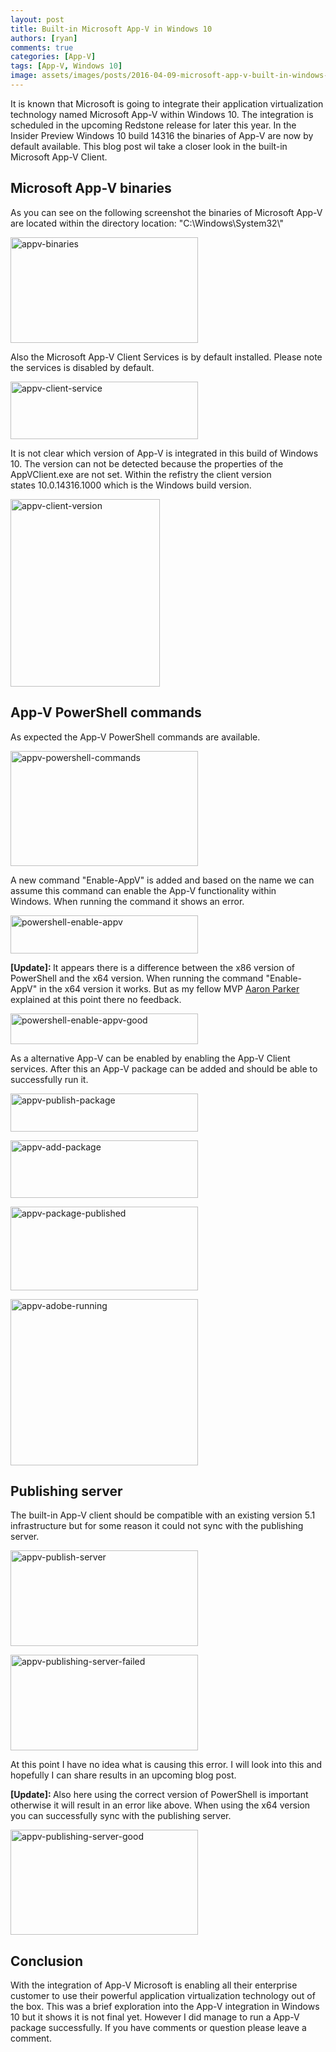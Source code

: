 ```yaml
---
layout: post
title: Built-in Microsoft App-V in Windows 10
authors: [ryan]
comments: true
categories: [App-V]
tags: [App-V, Windows 10]
image: assets/images/posts/2016-04-09-microsoft-app-v-built-in-windows-10/built-in-microsoft-app-v-in-windows-10-feature-image.png
---
```

It is known that Microsoft is going to integrate their application virtualization technology named Microsoft App-V within Windows 10. The integration is scheduled in the upcoming Redstone release for later this year. In the Insider Preview Windows 10 build 14316 the binaries of App-V are now by default available. This blog post wil take a closer look in the built-in Microsoft App-V Client.

<h2>Microsoft App-V binaries</h2>
As you can see on the following screenshot the binaries of Microsoft App-V are located within the directory location: "C:\Windows\System32\"

<a href="{{site.baseurl}}/assets/images/posts/2016-04-09-microsoft-app-v-built-in-windows-10/appv-binaries.png" rel="attachment wp-att-3588"><img class="alignnone size-medium wp-image-3588" src="{{site.baseurl}}/assets/images/posts/2016-04-09-microsoft-app-v-built-in-windows-10/appv-binaries.png" alt="appv-binaries" width="300" height="169" /></a>

Also the Microsoft App-V Client Services is by default installed. Please note the services is disabled by default.

<a href="{{site.baseurl}}/assets/images/posts/2016-04-09-microsoft-app-v-built-in-windows-10/appv-client-service.png" rel="attachment wp-att-3589"><img class="alignnone size-medium wp-image-3589" src="{{site.baseurl}}/assets/images/posts/2016-04-09-microsoft-app-v-built-in-windows-10/appv-client-service.png" alt="appv-client-service" width="300" height="92" /></a>

It is not clear which version of App-V is integrated in this build of Windows 10. The version can not be detected because the properties of the AppVClient.exe are not set. Within the refistry the client version states 10.0.14316.1000 which is the Windows build version.

<a href="{{site.baseurl}}/assets/images/posts/2016-04-09-microsoft-app-v-built-in-windows-10/appv-client-version.png" rel="attachment wp-att-3599"><img class="alignnone size-medium wp-image-3599" src="{{site.baseurl}}/assets/images/posts/2016-04-09-microsoft-app-v-built-in-windows-10/appv-client-version.png" alt="appv-client-version" width="239" height="300" /></a>
<h2>App-V PowerShell commands</h2>
As expected the App-V PowerShell commands are available.

<a href="{{site.baseurl}}/assets/images/posts/2016-04-09-microsoft-app-v-built-in-windows-10/appv-powershell-commands.png" rel="attachment wp-att-3597"><img class="alignnone size-medium wp-image-3597" src="{{site.baseurl}}/assets/images/posts/2016-04-09-microsoft-app-v-built-in-windows-10/appv-powershell-commands.png" alt="appv-powershell-commands" width="300" height="184" /></a>

A new command "Enable-AppV" is added and based on the name we can assume this command can enable the App-V functionality within Windows. When running the command it shows an error.

<a href="{{site.baseurl}}/assets/images/posts/2016-04-09-microsoft-app-v-built-in-windows-10/powershell-enable-appv.png" rel="attachment wp-att-3595"><img class="alignnone size-medium wp-image-3595" src="{{site.baseurl}}/assets/images/posts/2016-04-09-microsoft-app-v-built-in-windows-10/powershell-enable-appv.png" alt="powershell-enable-appv" width="300" height="61" /></a>

<strong>[Update]: </strong>It appears there is a difference between the x86 version of PowerShell and the x64 version. When running the command "Enable-AppV" in the x64 version it works. But as my fellow MVP <a href="http://stealthpuppy.com/enable-appv-uev-windows-10/" target="_blank">Aaron Parker</a> explained at this point there no feedback.

<a href="{{site.baseurl}}/assets/images/posts/2016-04-09-microsoft-app-v-built-in-windows-10/powershell-enable-appv-good.png" rel="attachment wp-att-3606"><img class="alignnone size-medium wp-image-3606" src="{{site.baseurl}}/assets/images/posts/2016-04-09-microsoft-app-v-built-in-windows-10/powershell-enable-appv-good.png" alt="powershell-enable-appv-good" width="300" height="49" /></a>

As a alternative App-V can be enabled by enabling the App-V Client services. After this an App-V package can be added and should be able to successfully run it.

<a href="{{site.baseurl}}/assets/images/posts/2016-04-09-microsoft-app-v-built-in-windows-10/appv-publish-package.png" rel="attachment wp-att-3594"><img class="alignnone size-medium wp-image-3594" src="{{site.baseurl}}/assets/images/posts/2016-04-09-microsoft-app-v-built-in-windows-10/appv-publish-package.png" alt="appv-publish-package" width="300" height="61" /></a> 

<a href="{{site.baseurl}}/assets/images/posts/2016-04-09-microsoft-app-v-built-in-windows-10/appv-add-package.png" rel="attachment wp-att-3596"><img class="alignnone size-medium wp-image-3596" src="{{site.baseurl}}/assets/images/posts/2016-04-09-microsoft-app-v-built-in-windows-10/appv-add-package.png" alt="appv-add-package" width="300" height="92" /></a> 

<a href="{{site.baseurl}}/assets/images/posts/2016-04-09-microsoft-app-v-built-in-windows-10/appv-package-published.png" rel="attachment wp-att-3592"><img class="alignnone size-medium wp-image-3592" src="{{site.baseurl}}/assets/images/posts/2016-04-09-microsoft-app-v-built-in-windows-10/appv-package-published.png" alt="appv-package-published" width="300" height="134" /></a> 

<a href="{{site.baseurl}}/assets/images/posts/2016-04-09-microsoft-app-v-built-in-windows-10/appv-adobe-running.png" rel="attachment wp-att-3586"><img class="alignnone size-medium wp-image-3586" src="{{site.baseurl}}/assets/images/posts/2016-04-09-microsoft-app-v-built-in-windows-10/appv-adobe-running.png" alt="appv-adobe-running" width="300" height="266" /></a>

<h2>Publishing server</h2>
The built-in App-V client should be compatible with an existing version 5.1 infrastructure but for some reason it could not sync with the publishing server.

<a href="{{site.baseurl}}/assets/images/posts/2016-04-09-microsoft-app-v-built-in-windows-10/appv-publish-server.png" rel="attachment wp-att-3598"><img class="alignnone size-medium wp-image-3598" src="{{site.baseurl}}/assets/images/posts/2016-04-09-microsoft-app-v-built-in-windows-10/appv-publish-server.png" alt="appv-publish-server" width="300" height="153" /></a>

<a href="{{site.baseurl}}/assets/images/posts/2016-04-09-microsoft-app-v-built-in-windows-10/appv-publishing-server-failed.png" rel="attachment wp-att-3593"><img class="alignnone size-medium wp-image-3593" src="{{site.baseurl}}/assets/images/posts/2016-04-09-microsoft-app-v-built-in-windows-10/appv-publishing-server-failed.png" alt="appv-publishing-server-failed" width="300" height="153" /></a>

At this point I have no idea what is causing this error. I will look into this and hopefully I can share results in an upcoming blog post.

<strong>[Update]: </strong>Also here using the correct version of PowerShell is important otherwise it will result in an error like above. When using the x64 version you can successfully sync with the publishing server.

<a href="{{site.baseurl}}/assets/images/posts/2016-04-09-microsoft-app-v-built-in-windows-10/appv-publishing-server-good.png"><img class="alignnone wp-image-3605 size-medium" src="{{site.baseurl}}/assets/images/posts/2016-04-09-microsoft-app-v-built-in-windows-10/appv-publishing-server-good.png" alt="appv-publishing-server-good" width="300" height="168" /></a>

<h2>Conclusion</h2>
With the integration of App-V Microsoft is enabling all their enterprise customer to use their powerful application virtualization technology out of the box. This was a brief exploration into the App-V integration in Windows 10 but it shows it is not final yet. However I did manage to run a App-V package successfully. If you have comments or question please leave a comment.
<div id="spoon-plugin-kncgbdglledmjmpnikebkagnchfdehbm-2" style="display: none;"></div>
